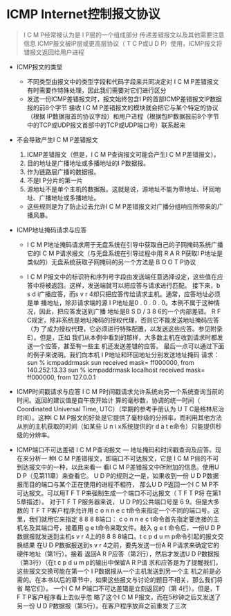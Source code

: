 # ICMP Internet控制报文协议
> I C M P经常被认为是 I P层的一个组成部分 传递差错报文以及其他需要注意信息
ICMP报文被IP层或更高层协议（ T C P或U D P）使用，ICMP报文将错报文返回给用户进程

* ICMP报文的类型
  * 不同类型由报文中的类型字段和代码字段来共同决定对 I C M P差错报文有时需要作特殊处理，因此我们需要对它们进行区分
  * 发送一份ICMP差错报文时，报文始终包含I P的首部ICMP差错报文IP数据报的前8个字节 接收 I C M P差错报文的模块就会把它与某个特定的协议（根据 IP数据报首的协议字段）和用户进程（根据包IP数据报前8个字节中的TCP或UDP报文首部中的TCP或UDP端口号）联系起来

* 不会导致产生I C M P差错报文
  1. ICMP差错报文（但是，I C M P查询报文可能会产生I C M P差错报文）。
  2. 目的地址是广播地址或多播地址的I P数据报。
  3. 作为链路层广播的数据报。
  4. 不是I P分片的第一片
  5. 源地址不是单个主机的数据报。这就是说，源地址不能为零地址、环回地址、广播地址或多播地址。
  * 这些规则是为了防止过去允许I C M P差错报文对广播分组响应所带来的广播风暴。  
  
* ICMP地址掩码请求与应答
  * I C M P地址掩码请求用于无盘系统在引导中获取自己的子网掩码系统广播它的I C M P请求报文（与无盘系统在引导过程中用 R A R P获取I P地址是类似的）无盘系统获取子网掩码的另一个方法是 B O O T P协议
  
  * I C M P报文中的标识符和序列号字段由发送端任意选择设定，这些值在应答中将被返回。这样，发送端就可以把应答与请求进行匹配。
接下来，b s d i广播应答，而s v r 4却只把应答传给请求主机。通常，应答地址必须是单
播地址，除非请求端的源 I P地址是0 . 0 . 0 . 0。本例不属于这种情况，因此，把应答发送到广播
地址是B S D / 3 8 6的一个内部差错。
R F C规定，除非系统是地址掩码的授权代理，否则它不能发送地址掩码应答（为
了成为授权代理，它必须进行特殊配置，以发送这些应答。参见附录 E）。但是，正如
我们从本例中看到的那样，大多数主机在收到请求时都发送一个应答，甚至有一些主
机还发送差错的应答。
最后一点可以通过下面的例子来说明。我们向本机 I P地址和环回地址分别发送地址掩码
请求：
sun % icmpaddrmask sun
received mask= ff000000, from 140.252.13.33
sun % icmpaddrmask localhost
received mask= ff000000, from 127.0.0.1

* ICMP时间戳请求与应答
I C M P时间戳请求允许系统向另一个系统查询当前的时间。返回的建议值是自午夜开始计
算的毫秒数，协调的统一时间（ Coordinated Universal Time, UTC）（早期的参考手册认为
U T C是格林尼治时间）。这种I C M P报文的好处是它提供了毫秒级的分辨率，而利用其他方法
从别的主机获取的时间（如某些 U n i x系统提供的r d a t e命令）只能提供秒级的分辨率。

* ICMP端口不可达差错
 I C M P查询报文 — 地址掩码和时间戳查询及应答。现在来分析一
种I C M P差错报文，即端口不可达报文，它是 I C M P目的不可到达报文中的一种，以此来看一
看I C M P差错报文中所附加的信息。使用U D P（见第11章）来查看它。
U D P的规则之一是，如果收到一份 U D P数据报而目的端口与某个正在使用的进程不相符，
那么U D P返回一个I C M P不可达报文。可以用T F T P来强制生成一个端口不可达报文（ T F T P将
在第1 5章描述）。
对于T F T P服务器来说， U D P的公共端口号是 6 9。但是大多数的 T F T P客户程序允许用
c o n n e c t命令来指定一个不同的端口号。这里，我们就用它来指定 8 8 8 8端口：
c o n n e c t命令首先指定要连接的主机名及其端口号，接着用 g e t命令来取文件。敲入 g e t
命令后，一份U D P数据报就发送到主机s v r 4上的8 8 8 8端口。t c p d u m p命令引起的报文交换结果
在U D P数据报送到s v r 4之前，要先发送一份A R P请求来确定它的硬件地址（第1行）。接着
返回A R P应答（第2行），然后才发送U D P数据报（第3行）（在t c p d u m p的输出中保留A R P请
求和应答是为了提醒我们，这些报文交换可能在第一个 I P数据报从一个主机发送到另一个主
机之前是必需的。在本书以后的章节中，如果这些报文与讨论的题目不相关，那么我们将省
略它们）。
一个I C M P端口不可达差错是立刻返回的（第 4行）。但是，T F T P客户程序看上去似乎忽
略了这个I C M P报文，而在5秒钟之后又发送了另一份 U D P数据报（第5行）。在客户程序放弃之前重发了三次
